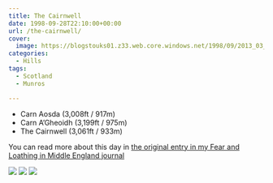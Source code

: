 ```yaml
---
title: The Cairnwell
date: 1998-09-28T22:10:00+00:00
url: /the-cairnwell/
cover: 
  image: https://blogstouks01.z33.web.core.windows.net/1998/09/2013_03_04_22_22_50-1.jpg
categories:
  - Hills
tags:
  - Scotland
  - Munros

---
```


- Carn Aosda (3,008ft / 917m) 
- Carn A’Gheoidh (3,199ft / 975m)
- The Cairnwell (3,061ft / 933m)

You can read more about this day in [the original entry in my Fear and Loathing in Middle England journal](https://falime.iannelson.uk/docs/journal/1998-09/19980928/)

![](https://blogstouks01.z33.web.core.windows.net/2023/08/2013_03_04_22_22_48.jpg)
![](https://blogstouks01.z33.web.core.windows.net/2023/08/2013_03_04_22_22_50.jpg)
![](https://blogstouks01.z33.web.core.windows.net/2023/08/2013_03_04_22_22_51.jpg)